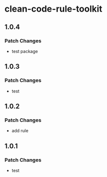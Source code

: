 # clean-code-rule-toolkit

## 1.0.4

### Patch Changes

- test package

## 1.0.3

### Patch Changes

- test

## 1.0.2

### Patch Changes

- add rule

## 1.0.1

### Patch Changes

- test
